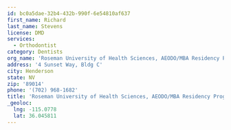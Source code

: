 ```yaml
---
id: bc0a5dae-32b4-432b-990f-6e54810af637
first_name: Richard
last_name: Stevens
license: DMD
services:
  - Orthodontist
category: Dentists
org_name: 'Roseman University of Health Sciences, AEODO/MBA Residency Program'
address: '4 Sunset Way, Bldg C'
city: Henderson
state: NV
zip: '89014'
phone: '(702) 968-1682'
title: 'Roseman University of Health Sciences, AEODO/MBA Residency Program'
_geoloc:
  lng: -115.0778
  lat: 36.045811
---
```

